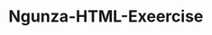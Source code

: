 # Ngunza-HTML-Exeercise

<!-- This is a simple HTML exercise project. -->
<!-- It includes an index.html file and a styles.css file for styling. -->